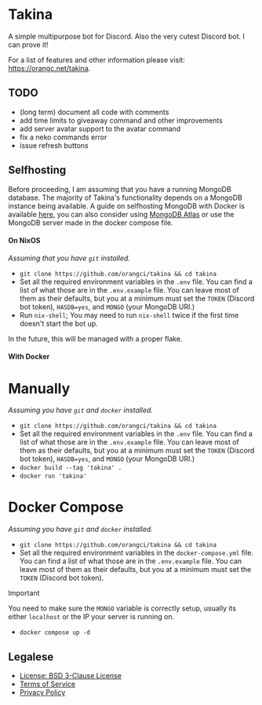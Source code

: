# Takina
A simple multipurpose bot for Discord. Also the very cutest Discord bot. I can prove it!

For a list of features and other information please visit: https://orangc.net/takina.

## TODO
- (long term) document all code with comments
- add time limits to giveaway command and other improvements
- add server avatar support to the avatar command
- fix a neko commands error
- issue refresh buttons

## Selfhosting
Before proceeding, I am assuming that you have a running MongoDB database. The majority of Takina's functionality depends on a MongoDB instance being available. A guide on selfhosting MongoDB with Docker is available [here](https://www.mongodb.com/docs/manual/tutorial/install-mongodb-community-with-docker/), you can also consider using [MongoDB Atlas](https://www.mongodb.com/products/platform/atlas-database) or use the MongoDB server made in the docker compose file.

#### On NixOS

*Assuming that you have `git` installed.*

- `git clone https://github.com/orangci/takina && cd takina`
- Set all the required environment variables in the `.env` file. You can find a list of what those are in the `.env.example` file. You can leave most of them as their defaults, but you at a minimum must set the `TOKEN` (Discord bot token), `HASDB=yes`, and  `MONGO` (your MongoDB URI.)
- Run `nix-shell`; You may need to run `nix-shell` twice if the first time doesn't start the bot up.

In the future, this will be managed with a proper flake.

#### With Docker

# Manually

*Assuming you have `git` and `docker` installed.*

- `git clone https://github.com/orangci/takina && cd takina`
- Set all the required environment variables in the `.env` file. You can find a list of what those are in the `.env.example` file. You can leave most of them as their defaults, but you at a minimum must set the `TOKEN` (Discord bot token), `HASDB=yes`, and  `MONGO` (your MongoDB URI.)
- `docker build --tag 'takina' .`
- `docker run 'takina'`

# Docker Compose

*Assuming you have `git` and `docker` installed.*

- `git clone https://github.com/orangci/takina && cd takina`
- Set all the required environment variables in the `docker-compose.yml` file. You can find a list of what those are in the `.env.example` file. You can leave most of them as their defaults, but you at a minimum must set the `TOKEN` (Discord bot token).
> [!IMPORTANT]  
> You need to make sure the `MONGO` variable is correctly setup, usually its either `localhost` or the IP your server is running on.
- `docker compose up -d`

## Legalese
- [License: BSD 3-Clause License](./LICENSE)
- [Terms of Service](https://orangc.net/takina/tos.html)
- [Privacy Policy](https://orangc.net/takina/privacy.html)
